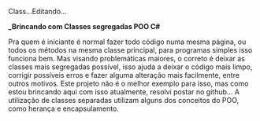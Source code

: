 Class...Editando...

**_Brincando com Classes segregadas POO C#**

Pra quem é iniciante é normal fazer todo código numa mesma página, ou todos os métodos na mesma classe principal, para programas simples isso funciona bem. Mas visando problemáticas maiores, o correto é deixar as classes mais segregadas possível, isso ajuda a deixar o código mais limpo, corrigir possíveis erros e fazer alguma alteração mais facilmente, entre outros motivos.
Este projeto não é o melhor exemplo para isso, mas como estou brincando aqui com isso atualmente, resolvi postar no github... A utilização de classes separadas utilizam alguns dos conceitos do POO, como herança e encapsulamento.

